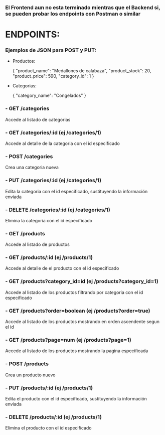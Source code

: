 ### El Frontend aun no esta terminado mientras que el Backend si, se pueden probar los endpoints con Postman o similar

# ENDPOINTS:

### Ejemplos de JSON para POST y PUT:

 - Productos:   

    {
        "product_name": "Medallones de calabaza",
        "product_stock": 20,
        "product_price": 590,
        "category_id": 1
    }

 - Categorias: 

    {
        "category_name": "Congelados"
    }

### - GET /categories
Accede al listado de categorias

### - GET /categories/:id (ej /categories/1)
Accede al detalle de la categoria con el id especificado

### - POST /categories
Crea una categoria nueva

### - PUT /categories/:id (ej /categories/1)
Edita la categoria con el id especificado, sustituyendo la información enviada

### - DELETE /categories/:id (ej /categories/1)
Elimina la categoria con el id especificado

### - GET /products
Accede al listado de productos

### - GET /products/:id (ej /products/1)
Accede al detalle de el producto con el id especificado

### - GET /products?category_id=id (ej /products?category_id=1)
Accede al listado de los productos filtrando por categoria con el id especificado

### - GET /products?order=boolean (ej /products?order=true)
Accede al listado de los productos mostrando en orden ascendente segun el id 

### - GET /products?page=num (ej /products?page=1)
Accede al listado de los productos mostrando la pagina especificada

### - POST /products
Crea un producto nuevo

### - PUT /products/:id (ej /products/1)
Edita el producto con el id especificado, sustituyendo la información enviada

### - DELETE /products/:id (ej /products/1)
Elimina el producto con el id especificado
